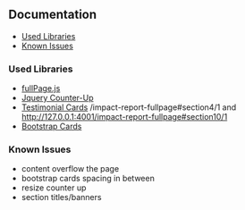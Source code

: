 ## Documentation

- [Used Libraries](#used-libraries)
- [Known Issues](#known-issues)

### Used Libraries

- [fullPage.js](https://github.com/alvarotrigo/fullPage.js)
- [Jquery Counter-Up](https://codepen.io/bev_a/pen/YOGQBv)
- [Testimonial Cards](https://codepen.io/ashcon/pen/MEoeaE) /impact-report-fullpage#section4/1 and http://127.0.0.1:4001/impact-report-fullpage#section10/1
- [Bootstrap Cards](https://getbootstrap.com/docs/4.0/components/card/)

### Known Issues
- content overflow the page
- bootstrap cards spacing in between
- resize counter up
- section titles/banners